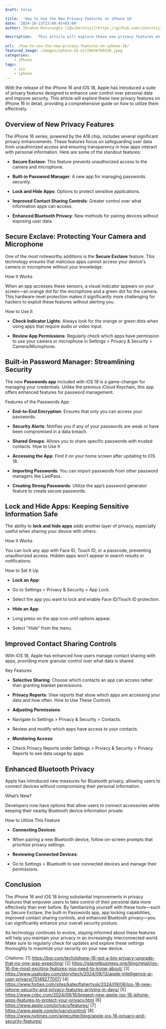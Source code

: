 ```yaml
---
draft: false

title:  'How to Use the New Privacy Features on iPhone 16'
date: '2024-10-23T23:08:45+03:00'
author: İbrahim Korucuoğlu ([@siberoloji](https://github.com/siberoloji))

description:  'This article will explore these new privacy features on iPhone 16 in detail, providing a comprehensive guide on how to utilize them effectively.' 
 
url:  /how-to-use-the-new-privacy-features-on-iphone-16/
featured_image: /images/iphone-16-e1729638789330.jpeg
categories:
    - iPhone
tags:
    - ios
    - iphone
---
```

With the release of the iPhone 16 and iOS 18, Apple has introduced a suite of privacy features designed to enhance user control over personal data and improve security. This article will explore these new privacy features on iPhone 16 in detail, providing a comprehensive guide on how to utilize them effectively.

## Overview of New Privacy Features

The iPhone 16 series, powered by the A18 chip, includes several significant privacy enhancements. These features focus on safeguarding user data from unauthorized access and ensuring transparency in how apps interact with personal information. Here are some of the standout features:
* **Secure Exclave**: This feature prevents unauthorized access to the camera and microphone.

* **Built-in Password Manager**: A new app for managing passwords securely.

* **Lock and Hide Apps**: Options to protect sensitive applications.

* **Improved Contact Sharing Controls**: Greater control over what information apps can access.

* **Enhanced Bluetooth Privacy**: New methods for pairing devices without exposing user data.
## Secure Exclave: Protecting Your Camera and Microphone

One of the most noteworthy additions is the **Secure Exclave** feature. This technology ensures that malicious apps cannot access your device's camera or microphone without your knowledge.

How It Works

When an app accesses these sensors, a visual indicator appears on your screen—an orange dot for the microphone and a green dot for the camera. This hardware-level protection makes it significantly more challenging for hackers to exploit these features without alerting you.

How to Use It
* **Check Indicator Lights**: Always look for the orange or green dots when using apps that require audio or video input.

* **Review App Permissions**: Regularly check which apps have permission to use your camera or microphone in Settings > Privacy &amp; Security > Camera/Microphone.
## Built-in Password Manager: Streamlining Security

The new **Passwords app** included with iOS 18 is a game-changer for managing your credentials. Unlike the previous iCloud Keychain, this app offers enhanced features for password management.

Features of the Passwords App
* **End-to-End Encryption**: Ensures that only you can access your passwords.

* **Security Alerts**: Notifies you if any of your passwords are weak or have been compromised in a data breach.

* **Shared Groups**: Allows you to share specific passwords with trusted contacts.
How to Use It
* **Accessing the App**: Find it on your home screen after updating to iOS 18.

* **Importing Passwords**: You can import passwords from other password managers like LastPass.

* **Creating Strong Passwords**: Utilize the app’s password generator feature to create secure passwords.
## Lock and Hide Apps: Keeping Sensitive Information Safe

The ability to **lock and hide apps** adds another layer of privacy, especially useful when sharing your device with others.

How It Works

You can lock any app with Face ID, Touch ID, or a passcode, preventing unauthorized access. Hidden apps won’t appear in search results or notifications.

How to Set It Up
* **Lock an App**:

* Go to Settings > Privacy &amp; Security > App Lock.

* Select the app you want to lock and enable Face ID/Touch ID protection.

* **Hide an App**:

* Long press on the app icon until options appear.

* Select "Hide" from the menu.
## Improved Contact Sharing Controls

With iOS 18, Apple has enhanced how users manage contact sharing with apps, providing more granular control over what data is shared.

Key Features
* **Selective Sharing**: Choose which contacts an app can access rather than granting blanket permissions.

* **Privacy Reports**: View reports that show which apps are accessing your data and how often.
How to Use These Controls
* **Adjusting Permissions**:

* Navigate to Settings > Privacy &amp; Security > Contacts.

* Review and modify which apps have access to your contacts.

* **Monitoring Access**:

* Check Privacy Reports under Settings > Privacy &amp; Security > Privacy Reports to see data usage by apps.
## Enhanced Bluetooth Privacy

Apple has introduced new measures for Bluetooth privacy, allowing users to connect devices without compromising their personal information.

What’s New?

Developers now have options that allow users to connect accessories while keeping their nearby Bluetooth device information private.

How to Utilize This Feature
* **Connecting Devices**:

* When pairing a new Bluetooth device, follow on-screen prompts that prioritize privacy settings.

* **Reviewing Connected Devices**:

* Go to Settings > Bluetooth to see connected devices and manage their permissions.
## Conclusion

The iPhone 16 and iOS 18 bring substantial improvements in privacy features that empower users to take control of their personal data more effectively than ever before. By familiarizing yourself with these tools—such as Secure Exclave, the built-in Passwords app, app locking capabilities, improved contact sharing controls, and enhanced Bluetooth privacy—you can significantly enhance your overall security posture.

As technology continues to evolve, staying informed about these features will help you maintain your privacy in an increasingly interconnected world. Make sure to regularly check for updates and explore these settings thoroughly to maximize your security on your new device.

Citations: [1] https://bgr.com/tech/iphone-16-got-a-big-privacy-upgrade-that-no-one-was-expecting/ [2] https://iplanetbusiness.one/blog/retail/ios-16-the-most-exciting-features-you-need-to-know-about/ [3] https://www.usatoday.com/story/tech/2024/09/13/apple-intelligence-ai-user-privacy/75149277007/ [4] https://www.forbes.com/sites/kateoflahertyuk/2024/09/06/ios-18-new-iphone-security-and-privacy-features-arriving-in-days/ [5] https://www.cnbc.com/2024/09/16/biggest-new-apple-ios-18-iphone-apps-features-to-protect-your-privacy.html [6] https://www.apple.com/privacy/features/ [7] https://www.apple.com/privacy/control/ [8] https://www.nytimes.com/wirecutter/blog/apple-ios-16-privacy-and-security-features/
